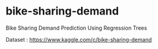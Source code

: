 # bike-sharing-demand
Bike Sharing Demand Prediction Using Regression Trees


Dataset : https://www.kaggle.com/c/bike-sharing-demand
